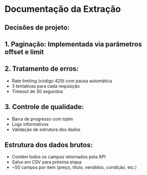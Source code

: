 # Documentação da Extração

## Decisões de projeto:

## 1. Paginação: Implementada via parâmetros offset e limit

## 2. Tratamento de erros:

- Rate limiting (código 429) com pausa automática
- 3 tentativas para cada requisição
- Timeout de 30 segundos

## 3. Controle de qualidade:

- Barra de progresso com tqdm
- Logs informativos
- Validação de estrutura dos dados

## Estrutura dos dados brutos:

- Contém todos os campos retornados pela API
- Salvo em CSV para próxima etapa
- ~50 campos por item (preço, título, vendidos, condição, etc.)
